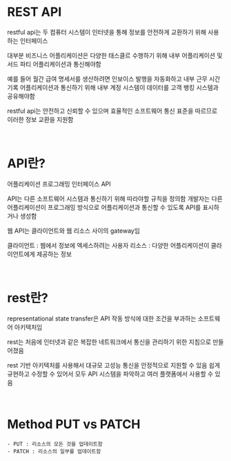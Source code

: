 # REST API

restful api는 두 컴퓨터 시스템이 인터넷을 통해
정보를 안전하게 교환하기 위해
사용하는 인터페이스

대부분 비즈니스 어플리케이션은 다양한 태스클르 수행하기 위해
내부 어플리케이션 및 서드 파티 어플리케이션과 통신해야함

예를 들어
월간 급여 명세서를 생산하려면
인보이스 발행을 자동화하고
내부 근무 시간 기록 어플리케이션과 통신하기 위해
내부 계정 시스템이 데이터를 고객 뱅킹 시스템과 공유해야함

restful api는 안전하고 신뢰할 수 있으며
효율적인 소프트웨어 통신 표준을 따르므로
이러한 정보 교환을 지원함

<br>

# API란?
어플리케이션 프로그래밍 인터페이스 API

API는 다른 소프트웨어 시스템과 통신하기 위해
따라야할 규칙을 정의함
개발자는 다른 어플리케이션이 프로그래밍 방식으로
어플리케이션과 통신할 수 있도록 API를 표시하거나 생성함

웹 API는 클라이언트와 웹 리소스 사이의 gateway임

클라이언트 : 웹에서 정보에 엑세스하려는 사용자
리소스 : 다양한 어플리케이션이 클라이언트에게 제공하는 정보

<br>

# rest란?
representational state transfer은
API 작동 방식에 대한 조건을 부과하는 소프트웨어 아키텍처임

rest는 처음에 인터넷과 같은 복잡한 네트워크에서 통신을 관리하기 위한 지침으로 만들어졌음

rest 기반 아키텍처를 사용해서 대규모 고성능 통신을 안정적으로
지원할 수 있음
쉽게 규현하고 수정할 수 있어서  모두 API 시스템을 파악하고
여러 플랫폼에서 사용할 수 있음

<br>

# Method PUT vs PATCH
    - PUT : 리소스의 모든 것을 업데이트함
    - PATCH : 리소스의 일부를 업데이트함